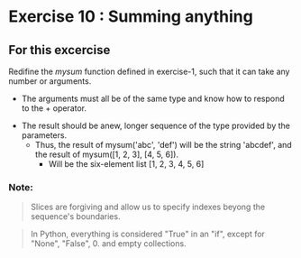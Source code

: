 # Exercise 10 : Summing anything

## For this excercise

Redifine the _mysum_ function defined in exercise-1, such that it can take any number or arguments.
* The arguments must all be of the same type and know how to respond to the + operator.
+ The result should be anew, longer sequence of the type provided by the parameters.
    * Thus, the result of mysum('abc', 'def') will be the string 'abcdef', and the result of mysum([1, 2, 3], [4, 5, 6]).
        * Will be the six-element list [1, 2, 3, 4, 5, 6]


### Note:

> Slices are forgiving and allow us to specify indexes beyong the sequence's boundaries.

> In Python, everything is considered "True" in an "if", except for "None", "False", 0. and empty collections.